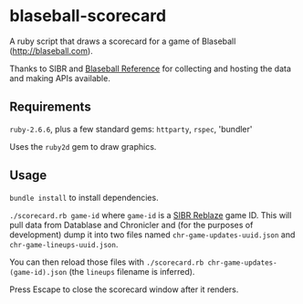 # blaseball-scorecard

A ruby script that draws a scorecard for a game of Blaseball (http://blaseball.com).

Thanks to SIBR and [Blaseball Reference](https://blaseball-reference.com/) for collecting and
hosting the data and making APIs available.

## Requirements
`ruby-2.6.6`, plus a few standard gems: `httparty`, `rspec`, 'bundler'

Uses the `ruby2d` gem to draw graphics.

## Usage
`bundle install` to install dependencies.

`./scorecard.rb game-id` where `game-id` is a [SIBR Reblaze](http://reblase.sibr.dev) game ID. This
will pull data from Datablase and Chronicler and (for the purposes of development) dump it into two
files named `chr-game-updates-uuid.json` and `chr-game-lineups-uuid.json`.

You can then reload those files with `./scorecard.rb chr-game-updates-(game-id).json` (the `lineups`
filename is inferred).

Press Escape to close the scorecard window after it renders.
